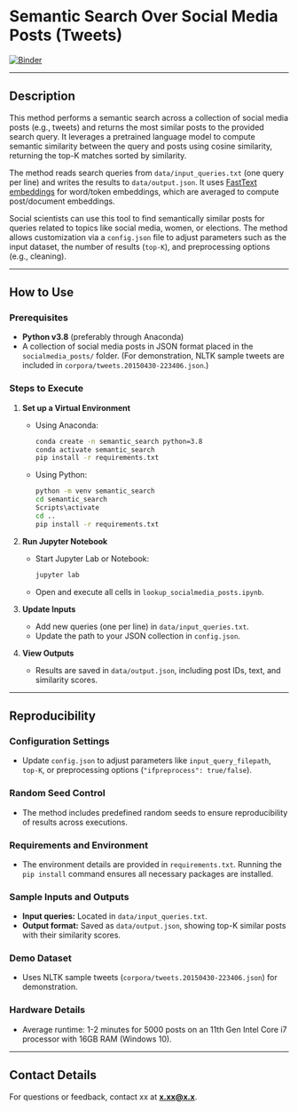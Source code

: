 # Semantic Search Over Social Media Posts (Tweets)

[![Binder](https://mybinder.org/badge_logo.svg)](https://notebooks.gesis.org/binder/v2/gh/BDA-KTS/semantic-search-over_social-media-posts/HEAD?labpath=semantic-search-over_social-media-posts.ipynb)

---

## Description
This method performs a semantic search across a collection of social media posts (e.g., tweets) and returns the most similar posts to the provided search query. It leverages a pretrained language model to compute semantic similarity between the query and posts using cosine similarity, returning the top-K matches sorted by similarity.

The method reads search queries from `data/input_queries.txt` (one query per line) and writes the results to `data/output.json`. It uses [FastText embeddings](https://dl.fbaipublicfiles.com/fasttext/vectors-english/wiki-news-300d-1M.vec.zip) for word/token embeddings, which are averaged to compute post/document embeddings.

Social scientists can use this tool to find semantically similar posts for queries related to topics like social media, women, or elections. The method allows customization via a `config.json` file to adjust parameters such as the input dataset, the number of results (`top-K`), and preprocessing options (e.g., cleaning).

---

## How to Use

### Prerequisites
- **Python v3.8** (preferably through Anaconda)
- A collection of social media posts in JSON format placed in the `socialmedia_posts/` folder. (For demonstration, NLTK sample tweets are included in `corpora/tweets.20150430-223406.json`.)

### Steps to Execute
1. **Set up a Virtual Environment**
   - Using Anaconda:
     ```bash
     conda create -n semantic_search python=3.8
     conda activate semantic_search
     pip install -r requirements.txt
     ```
   - Using Python:
     ```bash
     python -m venv semantic_search
     cd semantic_search
     Scripts\activate
     cd ..
     pip install -r requirements.txt
     ```

2. **Run Jupyter Notebook**
   - Start Jupyter Lab or Notebook:
     ```bash
     jupyter lab
     ```
   - Open and execute all cells in `lookup_socialmedia_posts.ipynb`.

3. **Update Inputs**
   - Add new queries (one per line) in `data/input_queries.txt`.
   - Update the path to your JSON collection in `config.json`.

4. **View Outputs**
   - Results are saved in `data/output.json`, including post IDs, text, and similarity scores.

---

## Reproducibility

### Configuration Settings
- Update `config.json` to adjust parameters like `input_query_filepath`, `top-K`, or preprocessing options (`"ifpreprocess": true/false`).

### Random Seed Control
- The method includes predefined random seeds to ensure reproducibility of results across executions.

### Requirements and Environment
- The environment details are provided in `requirements.txt`. Running the `pip install` command ensures all necessary packages are installed.

### Sample Inputs and Outputs
- **Input queries:** Located in `data/input_queries.txt`.
- **Output format:** Saved as `data/output.json`, showing top-K similar posts with their similarity scores.

### Demo Dataset
- Uses NLTK sample tweets (`corpora/tweets.20150430-223406.json`) for demonstration.

### Hardware Details
- Average runtime: 1-2 minutes for 5000 posts on an 11th Gen Intel Core i7 processor with 16GB RAM (Windows 10).

---

## Contact Details
For questions or feedback, contact xx at **x.xx@x.x**.
